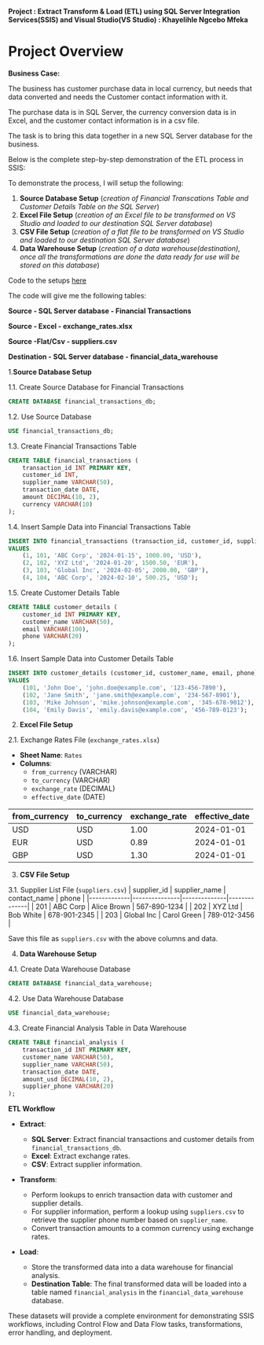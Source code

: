 **Project : Extract Transform & Load (ETL) using SQL Server Integration Services(SSIS) and Visual Studio(VS Studio) : Khayelihle Ngcebo Mfeka**

# Project Overview

**Business Case:**

The business has customer purchase data in local currency, but needs that data converted and needs the Customer contact information with it.

The purchase data is in SQL Server, the currency conversion data is in Excel, and the customer contact information is in a csv file.

The task is to bring this data together in a new SQL Server database for the business.

Below is the complete step-by-step demonstration of the ETL process in SSIS:

To demonstrate the process, I will setup the following:

  1. **Source Database Setup** (*creation of Financial Transcations Table and Customer Details Table on the SQL Server*)
  2. **Excel File Setup** (*creation of an Excel file to be transformed on VS Studio and loaded to our destination SQL Server database*)
  3. **CSV File Setup** (*creation of a flat file to be transformed on VS Studio and loaded to our destination SQL Server database*)
  4. **Data Warehouse Setup** (*creation of a data warehouse(destination), once all the transformations are done the data ready for use will be stored on this database*)

Code to the setups [here]()

The code will give me the following tables:

**Source - SQL Server database - Financial Transactions**

**Source - Excel - exchange_rates.xlsx**

**Source -Flat/Csv - suppliers.csv**

**Destination - SQL Server database - financial_data_warehouse**

1.**Source Database Setup**

1.1. Create Source Database for Financial Transactions
```sql
CREATE DATABASE financial_transactions_db;
```

1.2. Use Source Database
```sql
USE financial_transactions_db;
```

1.3. Create Financial Transactions Table
```sql
CREATE TABLE financial_transactions (
    transaction_id INT PRIMARY KEY,
    customer_id INT,
    supplier_name VARCHAR(50),
    transaction_date DATE,
    amount DECIMAL(10, 2),
    currency VARCHAR(10)
);
```

1.4. Insert Sample Data into Financial Transactions Table
```sql
INSERT INTO financial_transactions (transaction_id, customer_id, supplier_name, transaction_date, amount, currency)
VALUES
    (1, 101, 'ABC Corp', '2024-01-15', 1000.00, 'USD'),
    (2, 102, 'XYZ Ltd', '2024-01-20', 1500.50, 'EUR'),
    (3, 103, 'Global Inc', '2024-02-05', 2000.00, 'GBP'),
    (4, 104, 'ABC Corp', '2024-02-10', 500.25, 'USD');
```

1.5. Create Customer Details Table
```sql
CREATE TABLE customer_details (
    customer_id INT PRIMARY KEY,
    customer_name VARCHAR(50),
    email VARCHAR(100),
    phone VARCHAR(20)
);
```

1.6. Insert Sample Data into Customer Details Table
```sql
INSERT INTO customer_details (customer_id, customer_name, email, phone)
VALUES
    (101, 'John Doe', 'john.doe@example.com', '123-456-7890'),
    (102, 'Jane Smith', 'jane.smith@example.com', '234-567-8901'),
    (103, 'Mike Johnson', 'mike.johnson@example.com', '345-678-9012'),
    (104, 'Emily Davis', 'emily.davis@example.com', '456-789-0123');
```

2. **Excel File Setup**

2.1. Exchange Rates File (`exchange_rates.xlsx`)
- **Sheet Name**: `Rates`
- **Columns**:
  - `from_currency` (VARCHAR)
  - `to_currency` (VARCHAR)
  - `exchange_rate` (DECIMAL)
  - `effective_date` (DATE)

| from_currency | to_currency | exchange_rate | effective_date |
|---------------|------------|---------------|----------------|
| USD           | USD        | 1.00          | 2024-01-01     |
| EUR           | USD        | 0.89          | 2024-01-01     |
| GBP           | USD        | 1.30          | 2024-01-01     |

3. **CSV File Setup**

3.1. Supplier List File (`suppliers.csv`)
| supplier_id | supplier_name | contact_name | phone        |
|-------------|---------------|--------------|--------------|
| 201         | ABC Corp      | Alice Brown  | 567-890-1234 |
| 202         | XYZ Ltd       | Bob White    | 678-901-2345 |
| 203         | Global Inc    | Carol Green  | 789-012-3456 |

Save this file as `suppliers.csv` with the above columns and data.

4. **Data Warehouse Setup**

4.1. Create Data Warehouse Database
```sql
CREATE DATABASE financial_data_warehouse;
```

4.2. Use Data Warehouse Database
```sql
USE financial_data_warehouse;
```

4.3. Create Financial Analysis Table in Data Warehouse
```sql
CREATE TABLE financial_analysis (
    transaction_id INT PRIMARY KEY,
    customer_name VARCHAR(50),
    supplier_name VARCHAR(50),
    transaction_date DATE,
    amount_usd DECIMAL(10, 2),
    supplier_phone VARCHAR(20)
);
```

**ETL Workflow**

- **Extract**:
  - **SQL Server**: Extract financial transactions and customer details from `financial_transactions_db`.
  - **Excel**: Extract exchange rates.
  - **CSV**: Extract supplier information.

- **Transform**:
  - Perform lookups to enrich transaction data with customer and supplier details.
  - For supplier information, perform a lookup using `suppliers.csv` to retrieve the supplier phone number based on `supplier_name`.
  - Convert transaction amounts to a common currency using exchange rates.

- **Load**:
  - Store the transformed data into a data warehouse for financial analysis.
  - **Destination Table**: The final transformed data will be loaded into a table named `financial_analysis` in the `financial_data_warehouse` database.

These datasets will provide a complete environment for demonstrating SSIS workflows, including Control Flow and Data Flow tasks, transformations, error handling, and deployment. 





